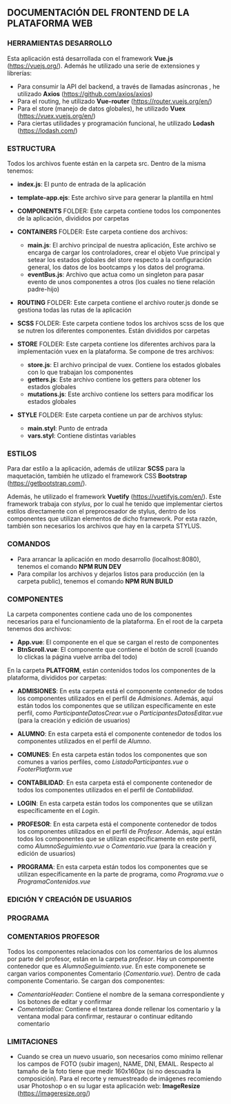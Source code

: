 ## DOCUMENTACIÓN DEL FRONTEND DE LA PLATAFORMA WEB

### HERRAMIENTAS DESARROLLO

Esta aplicación está desarrollada con el framework **Vue.js** (https://vuejs.org/). Además he utilizado una serie de extensiones y librerías:
* Para consumir la API del backend, a través de llamadas asíncronas , he utilizado **Axios** (https://github.com/axios/axios)
* Para el routing, he utilizado **Vue-router** (https://router.vuejs.org/en/)
* Para el store (manejo de datos globales), he utilizado **Vuex** (https://vuex.vuejs.org/en/)
* Para ciertas utilidades y programación funcional, he utilizado **Lodash** (https://lodash.com/)

### ESTRUCTURA

Todos los archivos fuente están en la carpeta src. Dentro de la misma tenemos:

* **index.js**: El punto de entrada de la aplicación

* **template-app.ejs**: Este archivo sirve para generar la plantilla en html

* **COMPONENTS** FOLDER: Este carpeta contiene todos los componentes de la aplicación, divididos por carpetas

* **CONTAINERS** FOLDER: Este carpeta contiene dos archivos:
    * **main.js**: El archivo principal de nuestra aplicación, Este archivo se encarga de cargar los controladores, crear el objeto Vue principal y setear los estados globales del store respecto a la configuración general, los datos de los bootcamps y los datos del programa.
    * **eventBus.js**: Archivo que actua como un singleton para pasar evento de unos componentes a otros (los cuales no tiene relación padre-hijo)
* **ROUTING** FOLDER: Este carpeta contiene el archivo router.js donde se gestiona todas las rutas de la aplicación

* **SCSS** FOLDER: Este carpeta contiene todos los archivos scss de los que se nutren los diferentes componentes. Están divididos por carpetas

* **STORE** FOLDER: Este carpeta contiene los diferentes archivos para la implementación vuex en la plataforma. Se compone de tres archivos:
    * **store.js**: El archivo principal de vuex. Contiene los estados globales con lo que trabajan los componentes
    * **getters.js**: Este archivo contiene los getters para obtener los estados globales
    * **mutations.js**: Este archivo contiene los setters para modificar los estados globales

* **STYLE** FOLDER: Este carpeta contiene un par de archivos stylus:
    * **main.styl**: Punto de entrada
    * **vars.styl**: Contiene distintas variables 

### ESTILOS

Para dar estilo a la aplicación, además de utilizar **SCSS** para la maquetación, también he utlizado el framework CSS **Bootstrap** (https://getbootstrap.com/).

Además, he utilizado el framework **Vuetify** (https://vuetifyjs.com/en/). Este framework trabaja con *stylus*, por lo cual he tenido que implementar ciertos estilos directamente con el preprocesador de stylus, dentro de los componentes que utilizan elementos de dicho framework. Por esta razón, también son necesarios los archivos que hay en la carpeta STYLUS.

### COMANDOS

* Para arrancar la aplicación en modo desarrollo (localhost:8080), tenemos el comando **NPM RUN DEV**
* Para compilar los archivos y dejarlos listos para producción (en la carpeta public), tenemos el comando **NPM RUN BUILD**

### COMPONENTES

La carpeta componentes contiene cada uno de los componentes necesarios para el funcionamiento de la plataforma. En el root de la carpeta tenemos dos archivos:

* **App.vue**: El componente en el que se cargan el resto de componentes
* **BtnScroll.vue**: El componente que contiene el botón de scroll (cuando lo clickas la página vuelve arriba del todo)

En la carpeta **PLATFORM**, están contenidos todos los componentes de la plataforma, divididos por carpetas:

* **ADMISIONES**: En esta carpeta está el componente contenedor de todos los componentes utilizados en el perfil de *Admisiones*. Además, aquí están todos los componentes que se utilizan específicamente en este perfil, como *ParticipanteDatosCrear.vue* o *ParticipantesDatosEditar.vue* (para la creación y edición de usuarios)

* **ALUMNO**: En esta carpeta está el componente contenedor de todos los componentes utilizados en el perfil de *Alumno*.

* **COMUNES**: En esta carpeta están todos los componentes que son comunes a varios perfiles, como *ListadoParticipantes.vue* o *FooterPlatform.vue* 

* **CONTABILIDAD**: En esta carpeta está el componente contenedor de todos los componentes utilizados en el perfil de *Contabilidad*.

* **LOGIN**: En esta carpeta están todos los componentes que se utilizan específicamente en el *Login*.

* **PROFESOR**: En esta carpeta está el componente contenedor de todos los componentes utilizados en el perfil de *Profesor*. Además, aquí están todos los componentes que se utilizan específicamente en este perfil, como *AlumnoSeguimiento.vue* o *Comentario.vue* (para la creación y edición de usuarios)

* **PROGRAMA**: En esta carpeta están todos los componentes que se utilizan específicamente en la parte de programa, como *Programa.vue* o *ProgramaContenidos.vue*

### EDICIÓN Y CREACIÓN DE USUARIOS

### PROGRAMA

### COMENTARIOS PROFESOR

Todos los componentes relacionados con los comentarios de los alumnos por parte del profesor, están en la carpeta *profesor*. Hay un componente contenedor que es *AlumnoSeguimiento.vue*. En este componenete se cargan varios componentes Comentario (*Comentario.vue*). Dentro de cada componente Comentario. Se cargan dos componentes:

* *ComentarioHeader*: Contiene el nombre de la semana correspondiente y los botones de editar y confirmar
* *ComentarioBox*: Contiene el textarea donde rellenar los comentario y la ventana modal para confirmar, restaurar o continuar editando comentario

### LIMITACIONES

* Cuando se crea un nuevo usuario, son necesarios como mínimo rellenar los campos de FOTO (subir imagen), NAME, DNI, EMAIL. Respecto al tamaño de la foto tiene que medir 160x160px (si no descuadra la composición). Para el recorte y remuestreado de imágenes recomiendo usar Photoshop o en su lugar esta aplicación web: **ImageResize** (https://imageresize.org/)